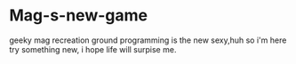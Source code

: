 # Mag-s-new-game
geeky mag recreation ground
programming is the new sexy,huh
so i'm here try something new,
i hope life will surpise me.
